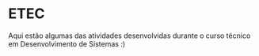 # ETEC
Aqui estão algumas das atividades desenvolvidas durante o curso técnico em Desenvolvimento de Sistemas :)
